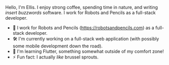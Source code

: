 Hello, I'm Ellis. I enjoy strong coffee, spending time in nature, and writing *insert buzzwords* software. I work for Robots and Pencils as a full-stack developer.
- 🤖 I work for Robots and Pencils (https://robotsandpencils.com) as a full-stack developer.
- 🛠 I'm currently working on a full-stack web application (with possibly some mobile development down the road).
- 🌱 I'm learning Flutter, something somewhat outside of my comfort zone!
- ⚡ Fun fact: I actually *like* brussel sprouts.

<!--
**em1382/em1382** is a ✨ _special_ ✨ repository because its `README.md` (this file) appears on your GitHub profile.

Here are some ideas to get you started:

- 🔭 I’m currently working on ...
-  I’m currently learning ...
- 👯 I’m looking to collaborate on ...
- 🤔 I’m looking for help with ...
- 💬 Ask me about ...
- 📫 How to reach me: ...
- 😄 Pronouns: ...
- ⚡ Fun fact: ...
-->
